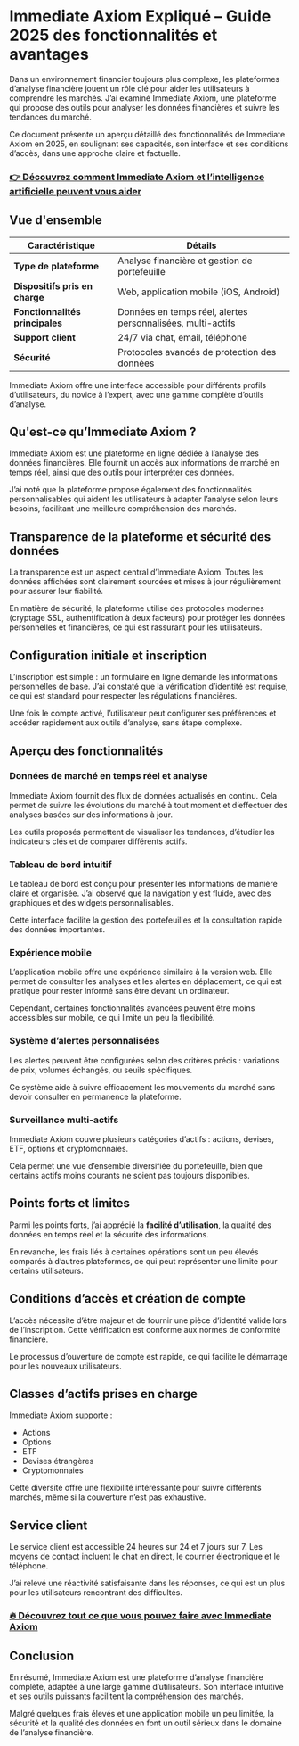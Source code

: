 # Immediate Axiom Expliqué – Guide 2025 des fonctionnalités et avantages
   
Dans un environnement financier toujours plus complexe, les plateformes d’analyse financière jouent un rôle clé pour aider les utilisateurs à comprendre les marchés. J’ai examiné Immediate Axiom, une plateforme qui propose des outils pour analyser les données financières et suivre les tendances du marché.  

Ce document présente un aperçu détaillé des fonctionnalités de Immediate Axiom en 2025, en soulignant ses capacités, son interface et ses conditions d’accès, dans une approche claire et factuelle.

### [👉 Découvrez comment Immediate Axiom et l’intelligence artificielle peuvent vous aider](https://tinyurl.com/29bxdvzt)
## Vue d'ensemble  
| Caractéristique          | Détails                                    |
|-------------------------|--------------------------------------------|
| **Type de plateforme**  | Analyse financière et gestion de portefeuille |
| **Dispositifs pris en charge** | Web, application mobile (iOS, Android)          |
| **Fonctionnalités principales** | Données en temps réel, alertes personnalisées, multi-actifs |
| **Support client**       | 24/7 via chat, email, téléphone             |
| **Sécurité**             | Protocoles avancés de protection des données |

Immediate Axiom offre une interface accessible pour différents profils d’utilisateurs, du novice à l’expert, avec une gamme complète d’outils d’analyse.

## Qu'est-ce qu’Immediate Axiom ?  
Immediate Axiom est une plateforme en ligne dédiée à l’analyse des données financières. Elle fournit un accès aux informations de marché en temps réel, ainsi que des outils pour interpréter ces données.  

J’ai noté que la plateforme propose également des fonctionnalités personnalisables qui aident les utilisateurs à adapter l’analyse selon leurs besoins, facilitant une meilleure compréhension des marchés.

## Transparence de la plateforme et sécurité des données  
La transparence est un aspect central d’Immediate Axiom. Toutes les données affichées sont clairement sourcées et mises à jour régulièrement pour assurer leur fiabilité.  

En matière de sécurité, la plateforme utilise des protocoles modernes (cryptage SSL, authentification à deux facteurs) pour protéger les données personnelles et financières, ce qui est rassurant pour les utilisateurs.

## Configuration initiale et inscription  
L’inscription est simple : un formulaire en ligne demande les informations personnelles de base. J’ai constaté que la vérification d’identité est requise, ce qui est standard pour respecter les régulations financières.  

Une fois le compte activé, l’utilisateur peut configurer ses préférences et accéder rapidement aux outils d’analyse, sans étape complexe.

## Aperçu des fonctionnalités  

### Données de marché en temps réel et analyse  
Immediate Axiom fournit des flux de données actualisés en continu. Cela permet de suivre les évolutions du marché à tout moment et d’effectuer des analyses basées sur des informations à jour.  

Les outils proposés permettent de visualiser les tendances, d’étudier les indicateurs clés et de comparer différents actifs.

### Tableau de bord intuitif  
Le tableau de bord est conçu pour présenter les informations de manière claire et organisée. J’ai observé que la navigation y est fluide, avec des graphiques et des widgets personnalisables.  

Cette interface facilite la gestion des portefeuilles et la consultation rapide des données importantes.

### Expérience mobile  
L’application mobile offre une expérience similaire à la version web. Elle permet de consulter les analyses et les alertes en déplacement, ce qui est pratique pour rester informé sans être devant un ordinateur.  

Cependant, certaines fonctionnalités avancées peuvent être moins accessibles sur mobile, ce qui limite un peu la flexibilité.

### Système d’alertes personnalisées  
Les alertes peuvent être configurées selon des critères précis : variations de prix, volumes échangés, ou seuils spécifiques.  

Ce système aide à suivre efficacement les mouvements du marché sans devoir consulter en permanence la plateforme.

### Surveillance multi-actifs  
Immediate Axiom couvre plusieurs catégories d’actifs : actions, devises, ETF, options et cryptomonnaies.  

Cela permet une vue d’ensemble diversifiée du portefeuille, bien que certains actifs moins courants ne soient pas toujours disponibles.

## Points forts et limites  
Parmi les points forts, j’ai apprécié la **facilité d’utilisation**, la qualité des données en temps réel et la sécurité des informations.  

En revanche, les frais liés à certaines opérations sont un peu élevés comparés à d’autres plateformes, ce qui peut représenter une limite pour certains utilisateurs.

## Conditions d’accès et création de compte  
L’accès nécessite d’être majeur et de fournir une pièce d’identité valide lors de l’inscription. Cette vérification est conforme aux normes de conformité financière.  

Le processus d’ouverture de compte est rapide, ce qui facilite le démarrage pour les nouveaux utilisateurs.

## Classes d’actifs prises en charge  
Immediate Axiom supporte :  
- Actions  
- Options  
- ETF  
- Devises étrangères  
- Cryptomonnaies  

Cette diversité offre une flexibilité intéressante pour suivre différents marchés, même si la couverture n’est pas exhaustive.

## Service client  
Le service client est accessible 24 heures sur 24 et 7 jours sur 7. Les moyens de contact incluent le chat en direct, le courrier électronique et le téléphone.  

J’ai relevé une réactivité satisfaisante dans les réponses, ce qui est un plus pour les utilisateurs rencontrant des difficultés.

### [🔥 Découvrez tout ce que vous pouvez faire avec Immediate Axiom](https://tinyurl.com/29bxdvzt)
## Conclusion  
En résumé, Immediate Axiom est une plateforme d’analyse financière complète, adaptée à une large gamme d’utilisateurs. Son interface intuitive et ses outils puissants facilitent la compréhension des marchés.  

Malgré quelques frais élevés et une application mobile un peu limitée, la sécurité et la qualité des données en font un outil sérieux dans le domaine de l’analyse financière.